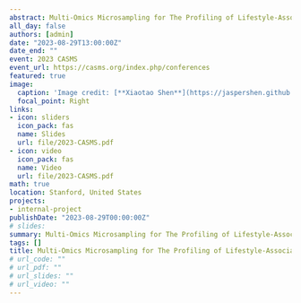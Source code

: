 ```yaml
---
abstract: Multi-Omics Microsampling for The Profiling of Lifestyle-Associated Changes in Health
all_day: false
authors: [admin]
date: "2023-08-29T13:00:00Z"
date_end: ""
event: 2023 CASMS
event_url: https://casms.org/index.php/conferences
featured: true
image:
  caption: 'Image credit: [**Xiaotao Shen**](https://jaspershen.github.io/)'
  focal_point: Right
links:
- icon: sliders
  icon_pack: fas
  name: Slides
  url: file/2023-CASMS.pdf
- icon: video
  icon_pack: fas
  name: Video
  url: file/2023-CASMS.pdf
math: true
location: Stanford, United States
projects:
- internal-project
publishDate: "2023-08-29T00:00:00Z"
# slides: 
summary: Multi-Omics Microsampling for The Profiling of Lifestyle-Associated Changes in Health
tags: []
title: Multi-Omics Microsampling for The Profiling of Lifestyle-Associated Changes in Health
# url_code: ""
# url_pdf: ""
# url_slides: ""
# url_video: ""
---
```


